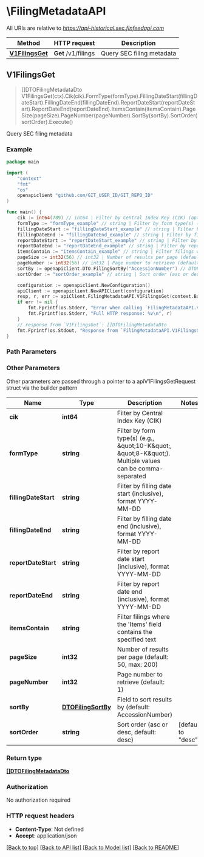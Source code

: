 # \FilingMetadataAPI

All URIs are relative to *https://api-historical.sec.finfeedapi.com*

Method | HTTP request | Description
------------- | ------------- | -------------
[**V1FilingsGet**](FilingMetadataAPI.md#V1FilingsGet) | **Get** /v1/filings | Query SEC filing metadata



## V1FilingsGet

> []DTOFilingMetadataDto V1FilingsGet(ctx).Cik(cik).FormType(formType).FillingDateStart(fillingDateStart).FillingDateEnd(fillingDateEnd).ReportDateStart(reportDateStart).ReportDateEnd(reportDateEnd).ItemsContain(itemsContain).PageSize(pageSize).PageNumber(pageNumber).SortBy(sortBy).SortOrder(sortOrder).Execute()

Query SEC filing metadata



### Example

```go
package main

import (
	"context"
	"fmt"
	"os"
	openapiclient "github.com/GIT_USER_ID/GIT_REPO_ID"
)

func main() {
	cik := int64(789) // int64 | Filter by Central Index Key (CIK) (optional)
	formType := "formType_example" // string | Filter by form type(s) (e.g., \"10-K\", \"8-K\"). Multiple values can be comma-separated (optional)
	fillingDateStart := "fillingDateStart_example" // string | Filter by filling date start (inclusive), format YYYY-MM-DD (optional)
	fillingDateEnd := "fillingDateEnd_example" // string | Filter by filling date end (inclusive), format YYYY-MM-DD (optional)
	reportDateStart := "reportDateStart_example" // string | Filter by report date start (inclusive), format YYYY-MM-DD (optional)
	reportDateEnd := "reportDateEnd_example" // string | Filter by report date end (inclusive), format YYYY-MM-DD (optional)
	itemsContain := "itemsContain_example" // string | Filter filings where the 'Items' field contains the specified text (optional)
	pageSize := int32(56) // int32 | Number of results per page (default: 50, max: 200) (optional)
	pageNumber := int32(56) // int32 | Page number to retrieve (default: 1) (optional)
	sortBy := openapiclient.DTO.FilingSortBy("AccessionNumber") // DTOFilingSortBy | Field to sort results by (default: AccessionNumber) (optional)
	sortOrder := "sortOrder_example" // string | Sort order (asc or desc, default: desc) (optional) (default to "desc")

	configuration := openapiclient.NewConfiguration()
	apiClient := openapiclient.NewAPIClient(configuration)
	resp, r, err := apiClient.FilingMetadataAPI.V1FilingsGet(context.Background()).Cik(cik).FormType(formType).FillingDateStart(fillingDateStart).FillingDateEnd(fillingDateEnd).ReportDateStart(reportDateStart).ReportDateEnd(reportDateEnd).ItemsContain(itemsContain).PageSize(pageSize).PageNumber(pageNumber).SortBy(sortBy).SortOrder(sortOrder).Execute()
	if err != nil {
		fmt.Fprintf(os.Stderr, "Error when calling `FilingMetadataAPI.V1FilingsGet``: %v\n", err)
		fmt.Fprintf(os.Stderr, "Full HTTP response: %v\n", r)
	}
	// response from `V1FilingsGet`: []DTOFilingMetadataDto
	fmt.Fprintf(os.Stdout, "Response from `FilingMetadataAPI.V1FilingsGet`: %v\n", resp)
}
```

### Path Parameters



### Other Parameters

Other parameters are passed through a pointer to a apiV1FilingsGetRequest struct via the builder pattern


Name | Type | Description  | Notes
------------- | ------------- | ------------- | -------------
 **cik** | **int64** | Filter by Central Index Key (CIK) | 
 **formType** | **string** | Filter by form type(s) (e.g., \&quot;10-K\&quot;, \&quot;8-K\&quot;). Multiple values can be comma-separated | 
 **fillingDateStart** | **string** | Filter by filling date start (inclusive), format YYYY-MM-DD | 
 **fillingDateEnd** | **string** | Filter by filling date end (inclusive), format YYYY-MM-DD | 
 **reportDateStart** | **string** | Filter by report date start (inclusive), format YYYY-MM-DD | 
 **reportDateEnd** | **string** | Filter by report date end (inclusive), format YYYY-MM-DD | 
 **itemsContain** | **string** | Filter filings where the &#39;Items&#39; field contains the specified text | 
 **pageSize** | **int32** | Number of results per page (default: 50, max: 200) | 
 **pageNumber** | **int32** | Page number to retrieve (default: 1) | 
 **sortBy** | [**DTOFilingSortBy**](DTOFilingSortBy.md) | Field to sort results by (default: AccessionNumber) | 
 **sortOrder** | **string** | Sort order (asc or desc, default: desc) | [default to &quot;desc&quot;]

### Return type

[**[]DTOFilingMetadataDto**](DTOFilingMetadataDto.md)

### Authorization

No authorization required

### HTTP request headers

- **Content-Type**: Not defined
- **Accept**: application/json

[[Back to top]](#) [[Back to API list]](../README.md#documentation-for-api-endpoints)
[[Back to Model list]](../README.md#documentation-for-models)
[[Back to README]](../README.md)

